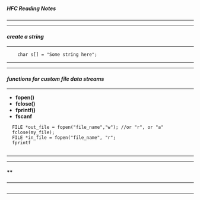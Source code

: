 ##### HFC Reading Notes

_____  
-----   
#### *create a string*   
-----    
```
    char s[] = "Some string here";
```
_____  
-----    
#### *functions for custom file data streams*   
-----    
  * **fopen()**
  * **fclose()**
  * **fprintf()**
  * **fscanf**
```
  FILE *out_file = fopen("file_name","w"); //or "r", or "a"
  fclose(my_file);
  FILE *in_file = fopen("file_name", "r";
  fprintf   
   
```
_____  
-----    
#### **   
-----    

```
```
_____  

[//]: # (Comments Section - needs two blank lines after this initial section
        comment line format is:
        [alias_name]: < > 
        for links we can use alias names throught the document before this section) 


[slanjo]: <https://github.com/slanjo>

[table]: <| Concept | Explanation | Syntax Sample |>
[table]: <| --- | --- | --- |>
[table]: <| some concept name |some concept definition|something else | >
[table]: < | | | |>

